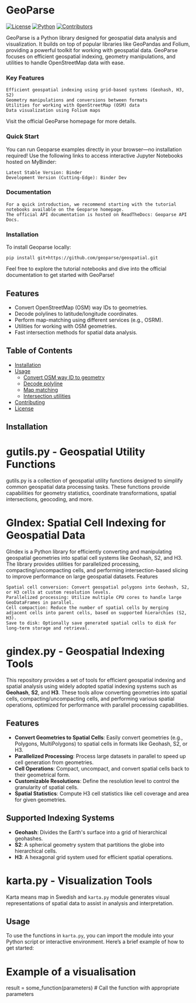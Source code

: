 # GeoParse

[![License](https://img.shields.io/github/license/geoparse/geospatial)](https://github.com/geoparse/geospatial/blob/main/LICENSE)
[![Python](https://img.shields.io/badge/python-3.x-blue.svg)](https://www.python.org/)
[![Contributors](https://img.shields.io/github/contributors/geoparse/geospatial)](https://github.com/geoparse/geospatial/graphs/contributors)


GeoParse is a Python library designed for geospatial data analysis and visualization. It builds on top of popular libraries like GeoPandas and Folium, providing a powerful toolkit for working with geospatial data. GeoParse focuses on efficient geospatial indexing, geometry manipulations, and utilities to handle OpenStreetMap data with ease.



### Key Features

    Efficient geospatial indexing using grid-based systems (Geohash, H3, S2)
    Geometry manipulations and conversions between formats
    Utilities for working with OpenStreetMap (OSM) data
    Data visualization using Folium maps

Visit the official GeoParse homepage for more details.

### Quick Start

You can run Geoparse examples directly in your browser—no installation required! 
Use the following links to access interactive Jupyter Notebooks hosted on MyBinder:

    Latest Stable Version: Binder
    Development Version (Cutting-Edge): Binder Dev

### Documentation

    For a quick introduction, we recommend starting with the tutorial notebooks available on the Geoparse homepage.
    The official API documentation is hosted on ReadTheDocs: Geoparse API Docs.

### Installation

To install Geoparse locally:

`pip install git+https://github.com/geoparse/geospatial.git`

Feel free to explore the tutorial notebooks and dive into the official documentation to get started with GeoParse!







## Features

- Convert OpenStreetMap (OSM) way IDs to geometries.
- Decode polylines to latitude/longitude coordinates.
- Perform map-matching using different services (e.g., OSRM).
- Utilities for working with OSM geometries.
- Fast intersection methods for spatial data analysis.

## Table of Contents

- [Installation](#installation)
- [Usage](#usage)
  - [Convert OSM way ID to geometry](#convert-osm-way-id-to-geometry)
  - [Decode polyline](#decode-polyline)
  - [Map matching](#map-matching)
  - [Intersection utilities](#intersection-utilities)
- [Contributing](#contributing)
- [License](#license)

## Installation


# gutils.py - Geospatial Utility Functions

gutils.py is a collection of geospatial utility functions designed to simplify common geospatial data processing tasks. These functions provide capabilities for geometry statistics, coordinate transformations, spatial intersections, geocoding, and more.




# GIndex: Spatial Cell Indexing for Geospatial Data

GIndex is a Python library for efficiently converting and manipulating geospatial geometries into spatial cell systems like Geohash, S2, and H3. The library provides utilities for parallelized processing, compacting/uncompacting cells, and performing intersection-based slicing to improve performance on large geospatial datasets.
Features

    Spatial cell conversion: Convert geospatial polygons into Geohash, S2, or H3 cells at custom resolution levels.
    Parallelized processing: Utilize multiple CPU cores to handle large GeoDataFrames in parallel.
    Cell compaction: Reduce the number of spatial cells by merging adjacent cells into parent cells, based on supported hierarchies (S2, H3).
    Save to disk: Optionally save generated spatial cells to disk for long-term storage and retrieval.


    


# gindex.py - Geospatial Indexing Tools

This repository provides a set of tools for efficient geospatial indexing and spatial analysis using widely adopted spatial indexing systems such as **Geohash**, **S2**, and **H3**. These tools allow converting geometries into spatial cells, compacting/uncompacting cells, and performing various spatial operations, optimized for performance with parallel processing capabilities.

## Features

- **Convert Geometries to Spatial Cells**: Easily convert geometries (e.g., Polygons, MultiPolygons) to spatial cells in formats like Geohash, S2, or H3.
- **Parallelized Processing**: Process large datasets in parallel to speed up cell generation from geometries.
- **Cell Operations**: Compact, uncompact, and convert spatial cells back to their geometrical form.
- **Customizable Resolutions**: Define the resolution level to control the granularity of spatial cells.
- **Spatial Statistics**: Compute H3 cell statistics like cell coverage and area for given geometries.

## Supported Indexing Systems

- **Geohash**: Divides the Earth's surface into a grid of hierarchical geohashes.
- **S2**: A spherical geometry system that partitions the globe into hierarchical cells.
- **H3**: A hexagonal grid system used for efficient spatial operations.

# karta.py - Visualization Tools

Karta means map in Swedish and `karta.py` module generates visual representations of spatial data to assist in analysis and interpretation.

## Usage

To use the functions in `karta.py`, you can import the module into your Python script or interactive environment. Here’s a brief example of how to get started:

# Example of a visualisation
result = some_function(parameters)  # Call the function with appropriate parameters

